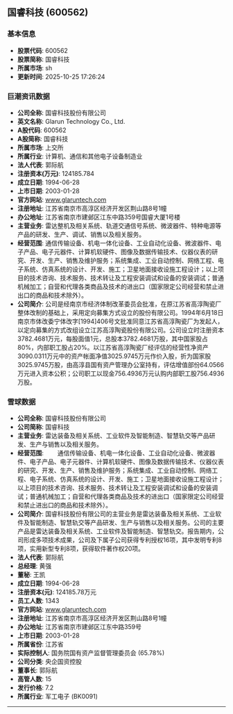 ## 国睿科技 (600562)

### 基本信息

- **股票代码**: 600562
- **股票简称**: 国睿科技
- **所属市场**: sh
- **更新时间**: 2025-10-25 17:26:24

### 巨潮资讯数据

- **公司全称**: 国睿科技股份有限公司
- **英文名称**: Glarun Technology Co., Ltd.
- **A股代码**: 600562
- **A股简称**: 国睿科技
- **所属市场**: 上交所
- **所属行业**: 计算机、通信和其他电子设备制造业
- **法人代表**: 郭际航
- **注册资本(万元)**: 124185.784
- **成立日期**: 1994-06-28
- **上市日期**: 2003-01-28
- **官方网站**: www.glaruntech.com
- **注册地址**: 江苏省南京市高淳区经济开发区荆山路8号1幢
- **办公地址**: 江苏省南京市建邺区江东中路359号国睿大厦1号楼
- **主营业务**: 雷达整机及相关系统、轨道交通信号系统、微波器件、特种电源等产品的研发、生产、调试、销售以及相关服务。
- **经营范围**: 通信传输设备、机电一体化设备、工业自动化设备、微波器件、电子产品、电子元器件、计算机软硬件、图像及数据传输技术、仪器仪表的研究、开发、生产、销售及维护服务；系统集成、工业自动控制、网络工程、电子系统、仿真系统的设计、开发、施工；卫星地面接收设施工程设计；以上项目的技术咨询、技术服务、技术转让及工程安装调试和设备的安装调试；普通机械加工；自营和代理各类商品及技术的进出口（国家限定公司经营和禁止进出口的商品和技术除外）。
- **公司简介**: 公司是经南京市经济体制改革委员会批准，在原江苏省高淳陶瓷厂整体改制的基础上，采用定向募集方式设立的股份有限公司。1994年6月18日南京市体改委宁体改字[1994]406号文批准同意江苏省高淳陶瓷厂为发起人，以定向募集的方式改组设立江苏高淳陶瓷股份有限公司。公司设立时注册资本3782.4681万元，每股面值1元，总股本3782.4681万股，其中国家股占80%，内部职工股占20%。以江苏省高淳陶瓷厂经评估的经营性净资产3090.0311万元中的资产帐面净值3025.9745万元作价入股，折为国家股3025.9745万股，由高淳县国有资产管理办公室持有，评估增值部份64.0566万元进入资本公积；公司职工以现金756.4936万元认购内部职工股756.4936万股。

### 雪球数据

- **公司全称**: 国睿科技股份有限公司
- **公司简称**: 国睿科技
- **主营业务**: 雷达装备及相关系统、工业软件及智能制造、智慧轨交等产品研发、生产与销售以及相关服务。
- **经营范围**: 　　通信传输设备、机电一体化设备、工业自动化设备、微波器件、电子产品、电子元器件、计算机软硬件、图像及数据传输技术、仪器仪表的研究、开发、生产、销售及维护服务；系统集成、工业自动控制、网络工程、电子系统、仿真系统的设计、开发、施工；卫星地面接收设施工程设计；以上项目的技术咨询、技术服务、技术转让及工程安装调试和设备的安装调试；普通机械加工；自营和代理各类商品及技术的进出口（国家限定公司经营和禁止进出口的商品和技术除外）。
- **公司简介**: 国睿科技股份有限公司的主营业务是雷达装备及相关系统、工业软件及智能制造、智慧轨交等产品研发、生产与销售以及相关服务。公司的主要产品是雷达装备及相关系统、工业软件及智能制造、智慧轨交。报告期内，公司形成多项技术成果，公司及下属子公司获得专利授权16项，其中发明专利8项，实用新型专利8项，获得软件著作权20项。
- **法人代表**: 郭际航
- **总经理**: 黄强
- **董秘**: 王凯
- **成立日期**: 1994-06-28
- **注册资本(元)**: 124185.78万元
- **员工人数**: 1343
- **官方网站**: www.glaruntech.com
- **注册地址**: 江苏省南京市高淳区经济开发区荆山路8号1幢
- **办公地址**: 江苏省南京市建邺区江东中路359号
- **上市日期**: 2003-01-28
- **所属省份**: 江苏省
- **实际控制人**: 国务院国有资产监督管理委员会 (65.78%)
- **公司分类**: 央企国资控股
- **董事长**: 郭际航
- **高管人数**: 15
- **发行价格**: 7.2
- **所属行业**: 军工电子 (BK0091)

---
